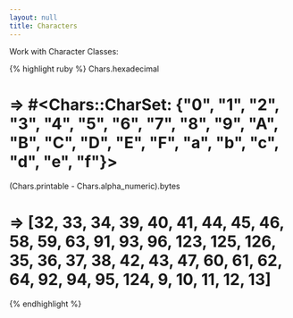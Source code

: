 ```yaml
---
layout: null
title: Characters
---
```


Work with Character Classes:

{% highlight ruby %}
Chars.hexadecimal
# => #<Chars::CharSet: {"0", "1", "2", "3", "4", "5", "6", "7", "8", "9", "A", "B", "C", "D", "E", "F", "a", "b", "c", "d", "e", "f"}>

(Chars.printable - Chars.alpha_numeric).bytes
# => [32, 33, 34, 39, 40, 41, 44, 45, 46, 58, 59, 63, 91, 93, 96, 123, 125, 126, 35, 36, 37, 38, 42, 43, 47, 60, 61, 62, 64, 92, 94, 95, 124, 9, 10, 11, 12, 13]
{% endhighlight %}
